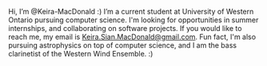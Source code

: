 Hi, I’m @Keira-MacDonald :)
I’m a current student at University of Western Ontario pursuing computer science.
I'm looking for opportunities in summer internships, and collaborating on software projects.
If you would like to reach me, my email is Keira.Sian.MacDonald@gmail.com.
Fun fact, I'm also pursuing astrophysics on top of computer science, and I am the bass clarinetist of the Western Wind Ensemble. :)

<!---
Keira-MacDonald/Keira-MacDonald is a ✨ special ✨ repository because its `README.md` (this file) appears on your GitHub profile.
You can click the Preview link to take a look at your changes.
--->

